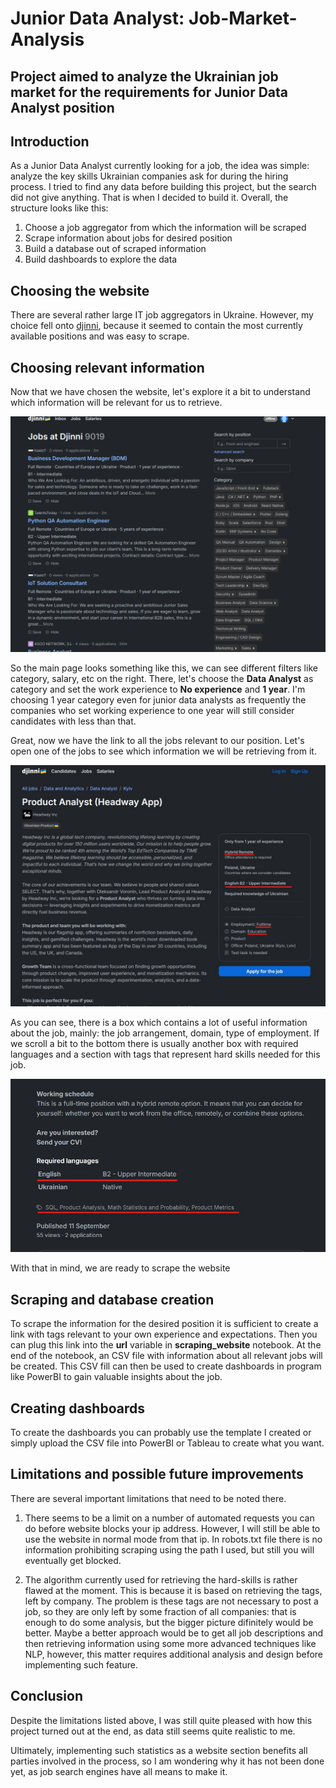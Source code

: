 # Junior Data Analyst: Job-Market-Analysis

## Project aimed to analyze the Ukrainian job market for the requirements for Junior Data Analyst position


## Introduction

As a Junior Data Analyst currently looking for a job, the idea was simple: analyze the key skills Ukrainian companies ask for during the hiring process. I tried to find any data before building this project, but the search did not give anything.
That is when I decided to build it. Overall, the structure looks like this:

1. Choose a job aggregator from which the information will be scraped
2. Scrape information about jobs for desired position
3. Build a database out of scraped information
4. Build dashboards to explore the data


## Choosing the website

There are several rather large IT job aggregators in Ukraine. However, my choice fell onto [djinni](https://djinni.co/jobs/), because it seemed to contain the most currently available positions and was easy to scrape.

## Choosing relevant information

Now that we have chosen the website, let's explore it a bit to understand which information will be relevant for us to retrieve.

![djinni1](images/djinni1.png)

So the main page looks something like this, we can see different filters like category, salary, etc on the right. There, let's choose the **Data Analyst** as category and set the work experience to **No experience** and **1 year**. I'm choosing 1 year category even for junior data analysts as frequently the companies who set working experience to one year will still consider candidates with less than that.

Great, now we have the link to all the jobs relevant to our position. Let's open one of the jobs to see which information we will be retrieving from it.

![djinni2](images/djinni2.jpg)

As you can see, there is a box which contains a lot of useful information about the job, mainly: the job arrangement, domain, type of employment. If we scroll a bit to the bottom there is usually another box with required languages and a section with tags that represent hard skills needed for this job.

![djinni3](images/djinni3.jpg)

With that in mind, we are ready to scrape the website

## Scraping and database creation

To scrape the information for the desired position it is sufficient to create a link with tags relevant to your own experience and expectations. Then you can plug this link into the **url** variable in **scraping_website** notebook. At the end of the notebook, an CSV file with information about all relevant jobs will be created. This CSV fill can then be used to create dashboards in program like PowerBI to gain valuable insights about the job.

## Creating dashboards

To create the dashboards you can probably use the template I created or simply upload the CSV file into PowerBI or Tableau to create what you want.

## Limitations and possible future improvements

There are several important limitations that need to be noted there.

1. There seems to be a limit on a number of automated requests you can do before website blocks your ip address. However, I will still be able to use the website in normal mode from that ip. In robots.txt file there is no information prohibiting scraping using the path I used, but still you will eventually get blocked.

2. The algorithm currently used for retrieving the hard-skills is rather flawed at the moment. This is because it is based on retrieving the tags, left by company. The problem is these tags are not necessary to post a job, so they are only left by some fraction of all companies: that is enough to do some analysis, but the bigger picture difinitely would be better. Maybe a better approach would be to get all job descriptions and then retrieving information using some more advanced techniques like NLP, however, this matter requires additional analysis and design before implementing such feature.


## Conclusion

Despite the limitations listed above, I was still quite pleased with how this project turned out at the end, as data still seems quite realistic to me.

Ultimately, implementing such statistics as a website section benefits all parties involved in the process, so I am wondering why it has not been done yet, as job search engines have all means to make it.
